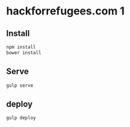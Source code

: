 # hackforrefugees.com 1

## Install
```bash
npm install
bower install
```

## Serve
```bash
gulp serve
```

## deploy
```bash
gulp deploy
```

